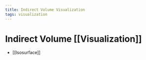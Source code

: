 ```yaml
---
title: Indirect Volume Visualization
tags: visualization
---
```


# Indirect Volume [[Visualization]]
- [[Isosurface]]
































































